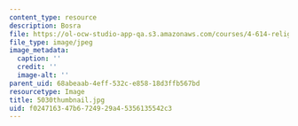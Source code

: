 ```yaml
---
content_type: resource
description: Bosra
file: https://ol-ocw-studio-app-qa.s3.amazonaws.com/courses/4-614-religious-architecture-and-islamic-cultures-fall-2002/f024716347b6724929a45356135542c3_5030thumbnail.jpg
file_type: image/jpeg
image_metadata:
  caption: ''
  credit: ''
  image-alt: ''
parent_uid: 68abeaab-4eff-532c-e858-18d3ffb567bd
resourcetype: Image
title: 5030thumbnail.jpg
uid: f0247163-47b6-7249-29a4-5356135542c3
---
```

